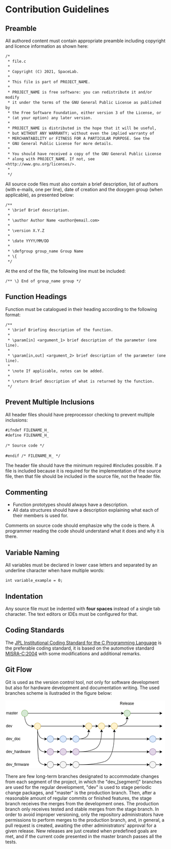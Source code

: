 # Contribution Guidelines

## Preamble

All authored content must contain appropriate preamble including copyright and licence information as shown here:

```
/*
 * file.c
 * 
 * Copyright (C) 2021, SpaceLab.
 * 
 * This file is part of PROJECT_NAME.
 * 
 * PROJECT_NAME is free software: you can redistribute it and/or modify
 * it under the terms of the GNU General Public License as published by
 * the Free Software Foundation, either version 3 of the License, or
 * (at your option) any later version.
 * 
 * PROJECT_NAME is distributed in the hope that it will be useful,
 * but WITHOUT ANY WARRANTY; without even the implied warranty of
 * MERCHANTABILITY or FITNESS FOR A PARTICULAR PURPOSE. See the
 * GNU General Public License for more details.
 * 
 * You should have received a copy of the GNU General Public License
 * along with PROJECT_NAME. If not, see <http://www.gnu.org/licenses/>.
 * 
 */
```

All source code files must also contain a brief description, list of authors (with e-mails, one per line), date of creation and the doxygen group (when applicable), as presented below:

```
/**
 * \brief Brief description.
 * 
 * \author Author Name <author@email.com>
 * 
 * \version X.Y.Z
 * 
 * \date YYYY/MM/DD
 * 
 * \defgroup group_name Group Name
 * \{
 */
```

At the end of the file, the following line must be included:

```
/** \} End of group_name group */
```

## Function Headings

Function must be catalogued in their heading according to the following format:

```
/**
 * \brief Briefing description of the function.
 *
 * \param[in] <argument_1> brief description of the parameter (one line).
 *
 * \param[in,out] <argument_2> brief description of the parameter (one line).
 *
 * \note If applicable, notes can be added.
 *
 * \return Brief description of what is returned by the function.
 */
```

## Prevent Multiple Inclusions

All header files should have preprocessor checking to prevent multiple inclusions:

```
#ifndef FILENAME_H_
#define FILENAME_H_

/* Source code */

#endif /* FILENAME_H_ */
```

The header file should have the minimum required #includes possible. If a file is included because it is required for the implementation of the source file, then that file should be included in the source file, not the header file.

## Commenting

* Function prototypes should always have a description.
* All data structures should have a description explaining what each of their members is used for.

Comments on source code should emphasize why the code is there. A programmer reading the code should understand what it does and why it is there.

## Variable Naming

All variables must be declared in lower case letters and separated by an underline character when have multiple words:

```
int variable_example = 0;
```

## Indentation

Any source file must be indented with **four spaces** instead of a single tab character. The text editors or IDEs must be configured for that.

## Coding Standards

The [JPL Institutional Coding Standard for the C Programming Language](https://yurichev.com/mirrors/C/JPL_Coding_Standard_C.pdf) is the preferable coding standard, it is based on the automotive standard [MISRA-C:2004](https://www.misra.org.uk/product/misra-c2004/) with some modifications and additional remarks.

## Git Flow

Git is used as the version control tool, not only for software development but also for hardware development and documentation writing. The used branches scheme is ilustraded in the figure below:

![git-flow](https://github.com/spacelab-ufsc/spacelab/blob/master/figures/git-flow.png)

There are few long-term branches designated to accommodate changes from each segment of the project, in which the "dev_[segment]" branches are used for the regular development, "dev" is used to stage periodic change packages, and "master" is the production branch. Then, after a reasonable amount of regular commits or finished features, the stage branch receives the merges from the development ones. The production branch only receives tested and stable merges from the stage branch. In order to avoid improper versioning, only the repository administrators have permissions to perform merges to the production branch, and, in general, a pull request is created, awaiting the other administrators' approval for a given release. New releases are just created when predefined goals are met, and if the current code presented in the master branch passes all the tests.
